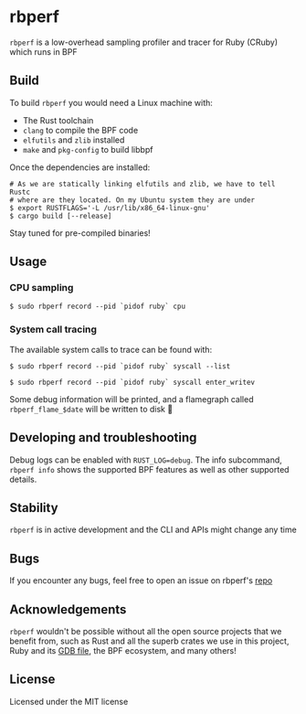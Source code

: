 rbperf
======

`rbperf` is a low-overhead sampling profiler and tracer for Ruby (CRuby) which runs in BPF

## Build

To build `rbperf` you would need a Linux machine with:
- The Rust toolchain
- `clang` to compile the BPF code
- `elfutils` and `zlib` installed
- `make` and `pkg-config` to build libbpf

Once the dependencies are installed:
```shell
# As we are statically linking elfutils and zlib, we have to tell Rustc
# where are they located. On my Ubuntu system they are under
$ export RUSTFLAGS='-L /usr/lib/x86_64-linux-gnu'
$ cargo build [--release]
```

Stay tuned for pre-compiled binaries! 

## Usage

### CPU sampling

```
$ sudo rbperf record --pid `pidof ruby` cpu
```

### System call tracing

The available system calls to trace can be found with:

```
$ sudo rbperf record --pid `pidof ruby` syscall --list
```

```
$ sudo rbperf record --pid `pidof ruby` syscall enter_writev
```

Some debug information will be printed, and a flamegraph called `rbperf_flame_$date` will be written to disk 🎉

## Developing and troubleshooting

Debug logs can be enabled with `RUST_LOG=debug`. The info subcommand, `rbperf info` shows the supported BPF features as well as other supported details.


## Stability

`rbperf` is in active development and the CLI and APIs might change any time

## Bugs

If you encounter any bugs, feel free to open an issue on rbperf's [repo](https://github.com/javierhonduco/rbperf)

## Acknowledgements

`rbperf` wouldn't be possible without all the open source projects that we benefit from, such as Rust and all the superb crates we use in this project, Ruby and its [GDB file](https://github.com/ruby/ruby/blob/master/.gdbinit), the BPF ecosystem, and many others!

## License

Licensed under the MIT license
